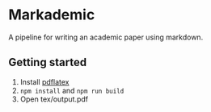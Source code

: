 # Markademic

A pipeline for writing an academic paper using markdown.

## Getting started

1. Install [pdflatex](https://www.tug.org/applications/pdftex/)
2. `npm install` and `npm run build`
3. Open tex/output.pdf
